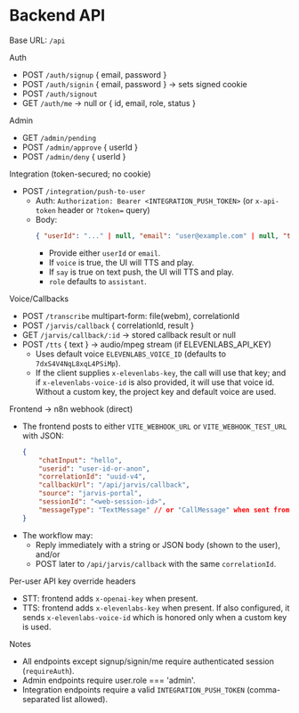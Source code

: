 # Backend API

Base URL: `/api`

Auth
- POST `/auth/signup` { email, password }
- POST `/auth/signin` { email, password } -> sets signed cookie
- POST `/auth/signout`
- GET `/auth/me` -> null or { id, email, role, status }

Admin
- GET `/admin/pending`
- POST `/admin/approve` { userId }
- POST `/admin/deny` { userId }

Integration (token-secured; no cookie)
- POST `/integration/push-to-user`
	- Auth: `Authorization: Bearer <INTEGRATION_PUSH_TOKEN>` (or `x-api-token` header or `?token=` query)
	- Body:
		```json
		{ "userId": "..." | null, "email": "user@example.com" | null, "text": "message", "say": false, "voice": false, "role": "assistant" }
		```
		- Provide either `userId` or `email`.
		- If `voice` is true, the UI will TTS and play.
		- If `say` is true on text push, the UI will TTS and play.
		- `role` defaults to `assistant`.

Voice/Callbacks
- POST `/transcribe` multipart-form: file(webm), correlationId
- POST `/jarvis/callback` { correlationId, result }
- GET `/jarvis/callback/:id` -> stored callback result or null
- POST `/tts` { text } -> audio/mpeg stream (if ELEVENLABS_API_KEY)
	- Uses default voice `ELEVENLABS_VOICE_ID` (defaults to `7dxS4V4NqL8xqL4PSiMp`).
	- If the client supplies `x-elevenlabs-key`, the call will use that key; and if `x-elevenlabs-voice-id` is also provided, it will use that voice id. Without a custom key, the project key and default voice are used.

Frontend → n8n webhook (direct)
- The frontend posts to either `VITE_WEBHOOK_URL` or `VITE_WEBHOOK_TEST_URL` with JSON:
	```json
	{
		"chatInput": "hello",
		"userid": "user-id-or-anon",
		"correlationId": "uuid-v4",
		"callbackUrl": "/api/jarvis/callback",
		"source": "jarvis-portal",
		"sessionId": "<web-session-id>",
		"messageType": "TextMessage" // or "CallMessage" when sent from voice/call flow
	}
	```
- The workflow may:
	- Reply immediately with a string or JSON body (shown to the user), and/or
	- POST later to `/api/jarvis/callback` with the same `correlationId`.

Per-user API key override headers
- STT: frontend adds `x-openai-key` when present.
- TTS: frontend adds `x-elevenlabs-key` when present. If also configured, it sends `x-elevenlabs-voice-id` which is honored only when a custom key is used.

Notes
- All endpoints except signup/signin/me require authenticated session (`requireAuth`).
- Admin endpoints require user.role === 'admin'.
- Integration endpoints require a valid `INTEGRATION_PUSH_TOKEN` (comma-separated list allowed).
